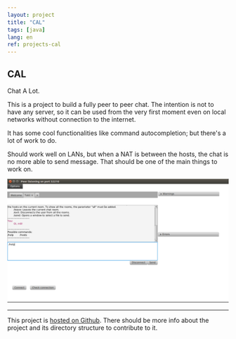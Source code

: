 ```yaml
---
layout: project
title: "CAL"
tags: [java]
lang: en
ref: projects-cal
---
```


## CAL

Chat A Lot.

This is a project to build a fully peer to peer chat. The intention is not to have any
server, so it can be used from the very first moment even on local networks without
connection to the internet.

It has some cool functionalities like command autocompletion; but there's a lot of work
to do.


Should work well on LANs, but when a NAT is between the hosts, the chat is no more able
to send message. That should be one of the main things to work on.

![example of a chat](/assets/projects/images/cal.png "Test chat with nobody")

----

This project is [hosted on Github](https://github.com/Foo-Manroot/CAL). There should be
more info about the project and its directory structure to contribute to it.

